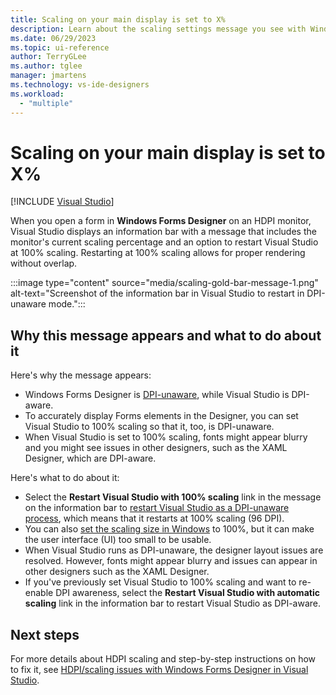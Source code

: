 ```yaml
---
title: Scaling on your main display is set to X%
description: Learn about the scaling settings message you see with Windows Forms Designer on HDPI monitors, and what to do next.
ms.date: 06/29/2023
ms.topic: ui-reference
author: TerryGLee
ms.author: tglee
manager: jmartens
ms.technology: vs-ide-designers
ms.workload:
  - "multiple"
---
```

# Scaling on your main display is set to X%

 [!INCLUDE [Visual Studio](~/includes/applies-to-version/vs-windows-only.md)]

When you open a form in **Windows Forms Designer** on an HDPI monitor, Visual Studio displays an information bar with a message that includes the monitor's current scaling percentage and an option to restart Visual Studio at 100% scaling. Restarting at 100% scaling allows for proper rendering without overlap.

:::image type="content" source="media/scaling-gold-bar-message-1.png" alt-text="Screenshot of the information bar in Visual Studio to restart in DPI-unaware mode.":::

## Why this message appears and what to do about it

Here's why the message appears:

- Windows Forms Designer is [DPI-unaware](disable-dpi-awareness.md#windows-forms-designer-is-dpi-unaware), while Visual Studio is DPI-aware. 
- To accurately display Forms elements in the Designer, you can set Visual Studio to 100% scaling so that it, too, is DPI-unaware. 
- When Visual Studio is set to 100% scaling, fonts might appear blurry and you might see issues in other designers, such as the XAML Designer, which are DPI-aware. 

Here's what to do about it:

- Select the **Restart Visual Studio with 100% scaling** link in the message on the information bar to [restart Visual Studio as a DPI-unaware process](disable-dpi-awareness.md#restart-visual-studio-as-a-dpi-unaware-process), which means that it restarts at 100% scaling (96 DPI).
- You can also [set the scaling size in Windows](disable-dpi-awareness.md#use-windows-to-set-your-display-scaling-to-100) to 100%, but it can make the user interface (UI) too small to be usable.
- When Visual Studio runs as DPI-unaware, the designer layout issues are resolved. However, fonts might appear blurry and issues can appear in other designers such as the XAML Designer. 
- If you've previously set Visual Studio to 100% scaling and want to re-enable DPI awareness, select the **Restart Visual Studio with automatic scaling** link in the information bar to restart Visual Studio as DPI-aware. 

## Next steps

For more details about HDPI scaling and step-by-step instructions on how to fix it, see [HDPI/scaling issues with Windows Forms Designer in Visual Studio](disable-dpi-awareness.md).